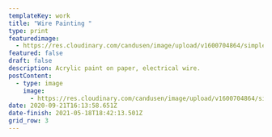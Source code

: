 ```yaml
---
templateKey: work
title: "Wire Painting "
type: print
featuredimage:
  - https://res.cloudinary.com/candusen/image/upload/v1600704864/simpler-wire-painting-2_xfpkhy.jpg
featured: false
draft: false
description: Acrylic paint on paper, electrical wire.
postContent:
  - type: image
    image:
      - https://res.cloudinary.com/candusen/image/upload/v1600704864/simpler-wire-painting-2_xfpkhy.jpg
date: 2020-09-21T16:13:58.651Z
date-finish: 2021-05-18T18:42:13.501Z
grid_row: 3
---
```

